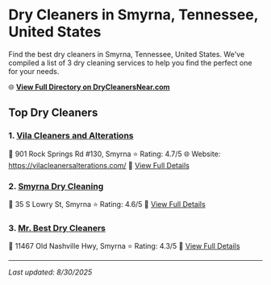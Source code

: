 # Dry Cleaners in Smyrna, Tennessee, United States

Find the best dry cleaners in Smyrna, Tennessee, United States. We've compiled a list of 3 dry cleaning services to help you find the perfect one for your needs.

🌐 **[View Full Directory on DryCleanersNear.com](https://drycleanersnear.com/city/US/Tennessee/Smyrna)**

## Top Dry Cleaners

### 1. [Vila Cleaners and Alterations](https://drycleanersnear.com/dryCleaner/6861efac6d1fa2e11f513834/vila-cleaners-and-alterations)
📍 901 Rock Springs Rd #130, Smyrna
⭐ Rating: 4.7/5
🌐 Website: https://vilacleanersalterations.com/
🔗 [View Full Details](https://drycleanersnear.com/dryCleaner/6861efac6d1fa2e11f513834/vila-cleaners-and-alterations)

### 2. [Smyrna Dry Cleaning](https://drycleanersnear.com/dryCleaner/6861efad6d1fa2e11f513c1d/smyrna-dry-cleaning)
📍 35 S Lowry St, Smyrna
⭐ Rating: 4.6/5
🔗 [View Full Details](https://drycleanersnear.com/dryCleaner/6861efad6d1fa2e11f513c1d/smyrna-dry-cleaning)

### 3. [Mr. Best Dry Cleaners](https://drycleanersnear.com/dryCleaner/6861efad6d1fa2e11f513c86/mr-best-dry-cleaners)
📍 11467 Old Nashville Hwy, Smyrna
⭐ Rating: 4.3/5
🔗 [View Full Details](https://drycleanersnear.com/dryCleaner/6861efad6d1fa2e11f513c86/mr-best-dry-cleaners)


---

*Last updated: 8/30/2025*
